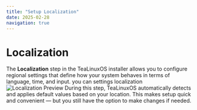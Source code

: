 ```yaml
---
title: "Setup Localization"
date: 2025-02-28
navigation: true
---
```


# Localization

The **Localization** step in the TeaLinuxOS installer allows you to configure regional settings that define how your system behaves in terms of language, time, and input.
you can settings localization
<img src="/image/localization.png" alt="Localization Preview" class="mb-4" />
During this step, TeaLinuxOS automatically detects and applies default values based on your location. This makes setup quick and convenient — but you still have the option to make changes if needed.

<div>
<Proseol :items='[
  "Timezone: Sync your system clock with your regional time (e.g., Asia/Jakarta).",
  "Locale: Choose your preferred language and formatting for dates, numbers, and currency (e.g., Bahasa Indonesia).",
  "Keyboard Layout: Select the key mapping that matches your hardware or typing style (e.g., US QWERTY)."
]' />
</div>

  <div>
      <Alert type="success" title="Tip" message="The installer supports a wide range of timezones, locales, and keyboard layouts — making it easy to get things just right from the start." />
  </div>

<NavLink
      prev-title="About Page"
      prev-description=""
      prev-href="/documentation/about-page"
      next-title="Single Boot Installation"
      next-description=""
      next-href="/documentation/single-boot"
    />
